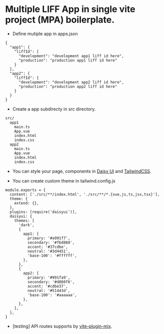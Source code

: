 # Multiple LIFF App in single vite project (MPA) boilerplate.

- Define mutiple app in apps.json

```
{
  "app1": {
    "liffId": {
      "development": "development app1 liff id here",
      "production": "production app1 liff id here"
    }
  },
  "app2": {
    "liffId": {
      "development": "development app2 liff id here",
      "production": "production app2 liff id here"
    }
  }
}
```

- Create a app subdirecty in src directory.

```
src/
  app1
    main.ts
    App.vue
    index.html
    index.css
  app2
    main.ts
    App.vue
    index.html
    index.css
```

- You can style your page, components in [Daisy UI](https://daisyui.com/) and [TailwindCSS](https://tailwindcss.com/).

- You can create custom theme in tailwind.config.js

```
module.exports = {
  content: ['./src/**/index.html', './src/**/*.{vue,js,ts,jsx,tsx}'],
  theme: {
    extend: {},
  },
  plugins: [require('daisyui')],
  daisyui: {
    themes: [
      'dark',
      {
        app1: {
          primary: '#a991f7',
          secondary: '#f6d860',
          accent: '#37cdbe',
          neutral: '#3d4451',
          'base-100': '#ffffff',
        },
      },
      {
        app2: {
          primary: '#991fa9',
          secondary: '#d860f6',
          accent: '#cdbe37',
          neutral: '#51443d',
          'base-100': '#aaaaaa',
        },
      },
    ],
  },
}
```

- [testing] API routes supports by [vite-plugin-mix](https://github.com/egoist/vite-plugin-mix).
